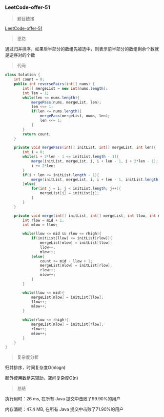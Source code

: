### LeetCode-offer-51

> 题目链接

[LeetCode-offer-51](https://leetcode-cn.com/problems/shu-zu-zhong-de-ni-xu-dui-lcof/)

> 思路

通过归并排序，如果后半部分的数组先被选中，则表示前半部分的数组剩余个数就是逆序对的个数

> 代码

```java
class Solution {
    int count = 0;
    public int reversePairs(int[] nums) {
        int[] mergeList = new int[nums.length];
        int len = 1;
        while(len <= nums.length){
            mergePass(nums, mergeList, len);
            len <<= 1;
            if(len <= nums.length){
                mergePass(mergeList, nums, len);
                len <<= 1;
            }
        }
        return count;
    }

    private void mergePass(int[] initList, int[] mergeList, int len){
        int i = 0;
        while(i + 2*len - 1 <= initList.length - 1){
            merge(initList, mergeList, i, i + len - 1, i + 2*len - 1);
            i += 2*len;
        }
        if(i + len <= initList.length - 1){
            merge(initList, mergeList, i, i + len - 1, initList.length - 1);
        }else{
            for(int j = i; j < initList.length; j++){
                mergeList[j] = initList[j];
            }
        }
    }

    private void merge(int[] initList, int[] mergeList, int llow, int mid, int rhigh){
        int rlow = mid + 1;
        int mlow = llow;

        while(llow <= mid && rlow <= rhigh){
            if(initList[llow] <= initList[rlow]){
                mergeList[mlow] = initList[llow];
                llow++;
                mlow++;
            }else{
                count += mid - llow + 1;
                mergeList[mlow] = initList[rlow];
                rlow++;
                mlow++;
            }
        }

        while(llow <= mid){
            mergeList[mlow] = initList[llow];
            llow++;
            mlow++;
        }

        while(rlow <= rhigh){
            mergeList[mlow] = initList[rlow];
            rlow++;
            mlow++;
        }
    }
}
```

> 复杂度分析

归并排序，时间复杂度O(nlogn)

额外使用数组来辅助，空间复杂度O(n)

> 总结

执行用时：26 ms, 在所有 Java 提交中击败了99.90%的用户

内存消耗：47.4 MB, 在所有 Java 提交中击败了71.90%的用户
